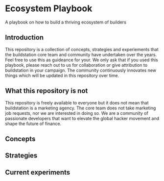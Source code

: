 # Ecosystem Playbook
A playbook on how to build a thriving ecosystem of builders

## Introduction
This repository is a collection of concepts, strategies and experiements that the buildstation core team and community have undertaken over the years. Feel free to use this as guideance for your. We only ask that if you used this playbook, please reach out to us for collaboration or give attribution to buildstation in your campaign. The community continuously innovates new things which will be updated in this repository over time.

## What this repository is not
This repository is freely available to everyone but it does not mean that buildstation is a marketing agency. The core team does not take marketing job requests, nor we are interested in doing so. We are a community of passionate developers that want to elevate the global hacker movement and shape the future of finance.

## Concepts


## Strategies


## Current experiments

